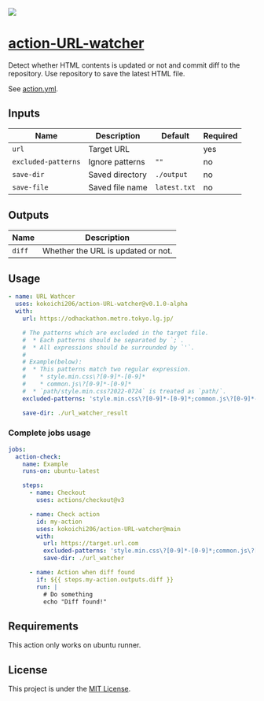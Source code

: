 ![](https://img.shields.io/github/v/release/kokoichi206/action-URL-watcher?include_prereleases)

# [action-URL-watcher](https://github.com/marketplace/actions/url-wathcer)

Detect whether HTML contents is updated or not and commit diff to the repository.
Use repository to save the latest HTML file.

See [action.yml](action.yml).

## Inputs

| Name                | Description     | Default      | Required |
| ------------------- | --------------- | ------------ | -------- |
| `url`               | Target URL      |              | yes      |
| `excluded-patterns` | Ignore patterns | `""`         | no       |
| `save-dir`          | Saved directory | `./output`   | no       |
| `save-file`         | Saved file name | `latest.txt` | no       |

## Outputs

| Name   | Description                        |
| ------ | ---------------------------------- |
| `diff` | Whether the URL is updated or not. |

## Usage

```yaml
- name: URL Wathcer
  uses: kokoichi206/action-URL-watcher@v0.1.0-alpha
  with:
    url: https://odhackathon.metro.tokyo.lg.jp/

    # The patterns which are excluded in the target file.
    #  * Each patterns should be separated by `;`.
    #  * All expressions should be surrounded by `'`.
    #
    # Example(below):
    #  * This patterns match two regular expression.
    #    * style.min.css\?[0-9]*-[0-9]*
    #    * common.js\?[0-9]*-[0-9]*
    #  * `path/style.min.css?2022-0724` is treated as `path/`.
    excluded-patterns: 'style.min.css\?[0-9]*-[0-9]*;common.js\?[0-9]*-[0-9]*'

    save-dir: ./url_watcher_result
```

### Complete jobs usage

```yaml
jobs:
  action-check:
    name: Example
    runs-on: ubuntu-latest

    steps:
      - name: Checkout
        uses: actions/checkout@v3

      - name: Check action
        id: my-action
        uses: kokoichi206/action-URL-watcher@main
        with:
          url: https://target.url.com
          excluded-patterns: 'style.min.css\?[0-9]*-[0-9]*;common.js\?[0-9]*-[0-9]*'
          save-dir: ./url_watcher

      - name: Action when diff found
        if: ${{ steps.my-action.outputs.diff }}
        run: |
          # Do something
          echo "Diff found!"
```

## Requirements

This action only works on ubuntu runner.

## License

This project is under the [MIT License](./LICENSE).

